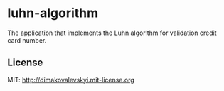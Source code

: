 # luhn-algorithm
The application that implements the Luhn algorithm for validation credit card number.

## License

MIT: http://dimakovalevskyi.mit-license.org
